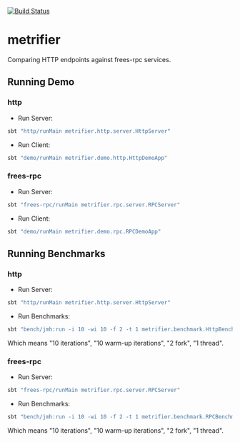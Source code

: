 [![Build Status](https://travis-ci.com/47deg/metrifier.svg?token=x4DpWRL5qXeuK6kxqVSP&branch=master)](https://travis-ci.com/47deg/metrifier)

# metrifier

Comparing HTTP endpoints against frees-rpc services.

## Running Demo

### http

* Run Server:

```bash
sbt "http/runMain metrifier.http.server.HttpServer"
```

* Run Client:

```bash
sbt "demo/runMain metrifier.demo.http.HttpDemoApp"
```

### frees-rpc

* Run Server:

```bash
sbt "frees-rpc/runMain metrifier.rpc.server.RPCServer"
```

* Run Client:

```bash
sbt "demo/runMain metrifier.demo.rpc.RPCDemoApp"
```

## Running Benchmarks

### http

* Run Server:

```bash
sbt "http/runMain metrifier.http.server.HttpServer"
```

* Run Benchmarks:

```bash
sbt "bench/jmh:run -i 10 -wi 10 -f 2 -t 1 metrifier.benchmark.HttpBenchmark"
```

Which means "10 iterations", "10 warm-up iterations", "2 fork", "1 thread".

### frees-rpc

* Run Server:

```bash
sbt "frees-rpc/runMain metrifier.rpc.server.RPCServer"
```

* Run Benchmarks:

```bash
sbt "bench/jmh:run -i 10 -wi 10 -f 2 -t 1 metrifier.benchmark.RPCBenchmark"
```

Which means "10 iterations", "10 warm-up iterations", "2 fork", "1 thread".